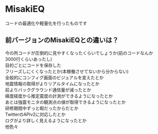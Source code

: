 # MisakiEQ
 コードの最適化や軽量化を行ったものです

## 前バージョンのMisakiEQとの違いは？
 今の所コードが圧倒的に見やすくなったくらいでしょうか(前のコードなんか3000行くらいあったし)  
 目的ごとにコードを保存した  
 フリーズしにくくなったとか(本稼働させてないから分からない)  
 全般的にコンフィグ画面のビジュアルを変えたとか  
 地震情報の取得がよりリアルタイムになったとか  
 前よりバックグラウンド通信量が減ったとか  
 緯度経度から推定震度の計測ができるようになったとか  
 あとは強震モニタの観測点の値が取得できるようになったとか  
 研修期間中ずっと暇だったからだとか  
 TwitterのAPIv2に対応したとか  
 ログがより詳しく見えるようになったとか  
 他色々  

